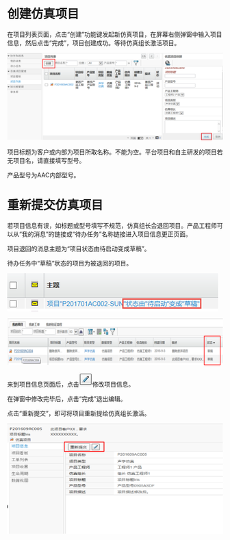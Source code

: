 # 创建仿真项目

在项目列表页面，点击“创建”功能键发起新仿真项目，在屏幕右侧弹窗中输入项目信息，然后点击“完成”，项目创建成功。等待仿真组长激活项目。

![](/assets/createproject.png)

项目标题为客户或内部为项目所取名称。不能为空。平台项目和自主研发的项目若无项目名，请直接填写型号。

产品型号为AAC内部型号。



# 重新提交仿真项目

若项目信息有误，如标题或型号填写不规范，仿真组长会退回项目。产品工程师可以从“我的消息”的链接或“待办任务”名称链接进入项目信息更正页面。

项目退回的消息主题为“项目状态由待启动变成草稿”。

待办任务中“草稿”状态的项目为被退回的项目。

![](/assets/resubmitproject1.png)

![](/assets/resubmitproject2.png)

来到项目信息页面后，点击![](/assets/editicon.png)修改项目信息。

在弹窗中修改完毕后，点击“完成”退出编辑。

点击“重新提交”，即可将项目重新提给仿真组长激活。

![](/assets/resubmitproject3.png)


